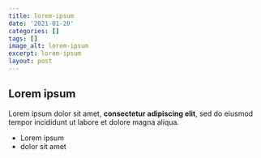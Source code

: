 ```yaml
---
title: lorem-ipsum
date: '2021-01-20'
categories: []
tags: []
image_alt: lorem-ipsum
excerpt: lorem-ipsum
layout: post
---
```

## Lorem ipsum

Lorem ipsum dolor sit amet, **consectetur adipiscing elit**, sed do eiusmod tempor incididunt ut labore et dolore magna aliqua.

- Lorem ipsum
- dolor sit amet